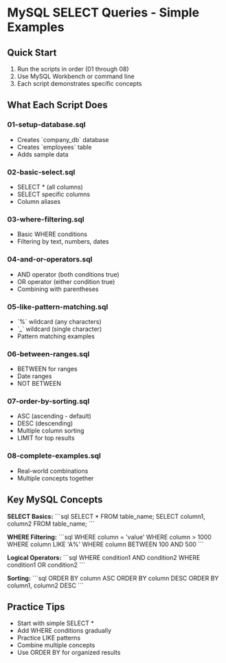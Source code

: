 # MySQL SELECT Queries - Simple Examples

## Quick Start
1. Run the scripts in order (01 through 08)
2. Use MySQL Workbench or command line
3. Each script demonstrates specific concepts

## What Each Script Does

### 01-setup-database.sql
- Creates \`company_db\` database
- Creates \`employees\` table
- Adds sample data

### 02-basic-select.sql
- SELECT * (all columns)
- SELECT specific columns
- Column aliases

### 03-where-filtering.sql
- Basic WHERE conditions
- Filtering by text, numbers, dates

### 04-and-or-operators.sql
- AND operator (both conditions true)
- OR operator (either condition true)
- Combining with parentheses

### 05-like-pattern-matching.sql
- \`%\` wildcard (any characters)
- \`_\` wildcard (single character)
- Pattern matching examples

### 06-between-ranges.sql
- BETWEEN for ranges
- Date ranges
- NOT BETWEEN

### 07-order-by-sorting.sql
- ASC (ascending - default)
- DESC (descending)
- Multiple column sorting
- LIMIT for top results

### 08-complete-examples.sql
- Real-world combinations
- Multiple concepts together

## Key MySQL Concepts

**SELECT Basics:**
\`\`\`sql
SELECT * FROM table_name;
SELECT column1, column2 FROM table_name;
\`\`\`

**WHERE Filtering:**
\`\`\`sql
WHERE column = 'value'
WHERE column > 1000
WHERE column LIKE 'A%'
WHERE column BETWEEN 100 AND 500
\`\`\`

**Logical Operators:**
\`\`\`sql
WHERE condition1 AND condition2
WHERE condition1 OR condition2
\`\`\`

**Sorting:**
\`\`\`sql
ORDER BY column ASC
ORDER BY column DESC
ORDER BY column1, column2 DESC
\`\`\`

## Practice Tips
- Start with simple SELECT *
- Add WHERE conditions gradually
- Practice LIKE patterns
- Combine multiple concepts
- Use ORDER BY for organized results


